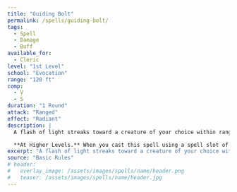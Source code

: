 ```yaml
---
title: "Guiding Bolt"
permalink: /spells/guiding-bolt/
tags:
  - Spell
  - Damage
  - Buff
available_for:
  - Cleric
level: "1st Level"
school: "Evocation"
range: "120 ft"
comp:
  - V
  - S
duration: "1 Round"
attack: "Ranged"
effect: "Radiant"
description: |
  A flash of light streaks toward a creature of your choice within range. Make a ranged spell attack against the target. On a hit, the target takes 4d6 radiant damage, and the next attack roll made against this target before the end of your next turn has advantage, thanks to the mystical dim light glittering on the target until then.

  **At Higher Levels.** When you cast this spell using a spell slot of 2nd level or higher, the damage increases by 1d6 for each slot level above 1st.
excerpt: "A flash of light streaks toward a creature of your choice within range. On a hit, the target takes 4d6 radiant damage, and the next attack roll made against this target before the end of your next turn has advantage."
source: "Basic Rules"
# header:
#   overlay_image: /assets/images/spells/name/header.png
#   teaser: /assets/images/spells/name/header.jpg
---
```

